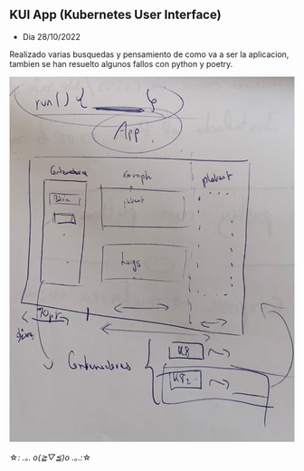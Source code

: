 ## KUI App (Kubernetes User Interface)

- Dia 28/10/2022

Realizado varias busquedas y pensamiento de como va a ser la aplicacion, tambien se han resuelto algunos fallos con python y poetry.

![ijkjkjkkj](./img/UserInterface.jpeg)


☆*: .｡. o(≧▽≦)o .｡.:*☆

